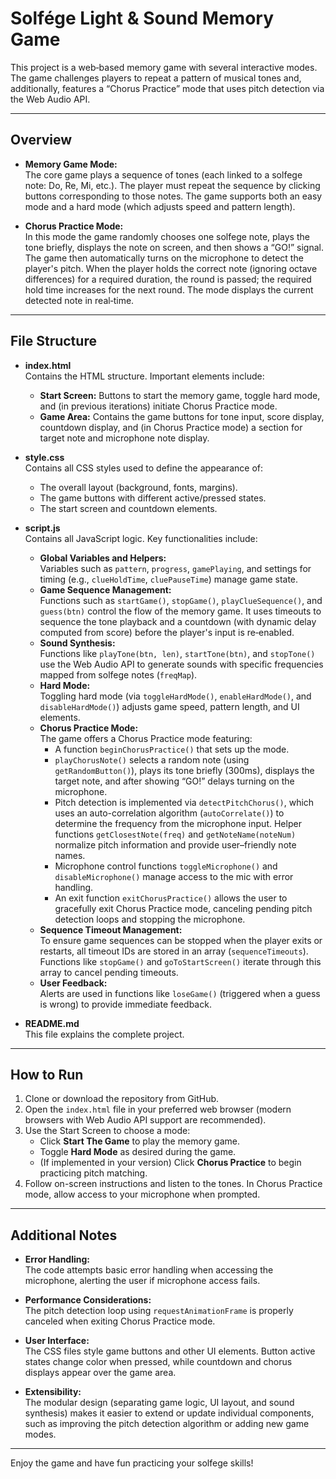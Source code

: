 # Solfége Light & Sound Memory Game

This project is a web‑based memory game with several interactive modes. The game challenges players to repeat a pattern of musical tones and, additionally, features a “Chorus Practice” mode that uses pitch detection via the Web Audio API.

---

## Overview

- **Memory Game Mode:**  
  The core game plays a sequence of tones (each linked to a solfege note: Do, Re, Mi, etc.). The player must repeat the sequence by clicking buttons corresponding to those notes. The game supports both an easy mode and a hard mode (which adjusts speed and pattern length).

- **Chorus Practice Mode:**  
  In this mode the game randomly chooses one solfege note, plays the tone briefly, displays the note on screen, and then shows a “GO!” signal. The game then automatically turns on the microphone to detect the player's pitch. When the player holds the correct note (ignoring octave differences) for a required duration, the round is passed; the required hold time increases for the next round. The mode displays the current detected note in real‑time.

---

## File Structure

- **index.html**  
  Contains the HTML structure. Important elements include:
  - **Start Screen:** Buttons to start the memory game, toggle hard mode, and (in previous iterations) initiate Chorus Practice mode.
  - **Game Area:** Contains the game buttons for tone input, score display, countdown display, and (in Chorus Practice mode) a section for target note and microphone note display.
  
- **style.css**  
  Contains all CSS styles used to define the appearance of:
  - The overall layout (background, fonts, margins).
  - The game buttons with different active/pressed states.
  - The start screen and countdown elements.
  
- **script.js**  
  Contains all JavaScript logic. Key functionalities include:
  - **Global Variables and Helpers:**  
    Variables such as `pattern`, `progress`, `gamePlaying`, and settings for timing (e.g., `clueHoldTime`, `cluePauseTime`) manage game state.
  - **Game Sequence Management:**  
    Functions such as `startGame()`, `stopGame()`, `playClueSequence()`, and `guess(btn)` control the flow of the memory game. It uses timeouts to sequence the tone playback and a countdown (with dynamic delay computed from score) before the player's input is re‑enabled.
  - **Sound Synthesis:**  
    Functions like `playTone(btn, len)`, `startTone(btn)`, and `stopTone()` use the Web Audio API to generate sounds with specific frequencies mapped from solfege notes (`freqMap`).
  - **Hard Mode:**  
    Toggling hard mode (via `toggleHardMode()`, `enableHardMode()`, and `disableHardMode()`) adjusts game speed, pattern length, and UI elements.
  - **Chorus Practice Mode:**  
    The game offers a Chorus Practice mode featuring:
    - A function `beginChorusPractice()` that sets up the mode.
    - `playChorusNote()` selects a random note (using `getRandomButton()`), plays its tone briefly (300ms), displays the target note, and after showing “GO!” delays turning on the microphone.
    - Pitch detection is implemented via `detectPitchChorus()`, which uses an auto-correlation algorithm (`autoCorrelate()`) to determine the frequency from the microphone input. Helper functions `getClosestNote(freq)` and `getNoteName(noteNum)` normalize pitch information and provide user–friendly note names.
    - Microphone control functions `toggleMicrophone()` and `disableMicrophone()` manage access to the mic with error handling.
    - An exit function `exitChorusPractice()` allows the user to gracefully exit Chorus Practice mode, canceling pending pitch detection loops and stopping the microphone.
  - **Sequence Timeout Management:**  
    To ensure game sequences can be stopped when the player exits or restarts, all timeout IDs are stored in an array (`sequenceTimeouts`). Functions like `stopGame()` and `goToStartScreen()` iterate through this array to cancel pending timeouts.
  - **User Feedback:**  
    Alerts are used in functions like `loseGame()` (triggered when a guess is wrong) to provide immediate feedback.
    
- **README.md**  
  This file explains the complete project.

---

## How to Run

1. Clone or download the repository from GitHub.
2. Open the `index.html` file in your preferred web browser (modern browsers with Web Audio API support are recommended).
3. Use the Start Screen to choose a mode:
   - Click **Start The Game** to play the memory game.
   - Toggle **Hard Mode** as desired during the game.
   - (If implemented in your version) Click **Chorus Practice** to begin practicing pitch matching.
4. Follow on-screen instructions and listen to the tones. In Chorus Practice mode, allow access to your microphone when prompted.

---

## Additional Notes

- **Error Handling:**  
  The code attempts basic error handling when accessing the microphone, alerting the user if microphone access fails.
  
- **Performance Considerations:**  
  The pitch detection loop using `requestAnimationFrame` is properly canceled when exiting Chorus Practice mode.
  
- **User Interface:**  
  The CSS files style game buttons and other UI elements. Button active states change color when pressed, while countdown and chorus displays appear over the game area.
  
- **Extensibility:**  
  The modular design (separating game logic, UI layout, and sound synthesis) makes it easier to extend or update individual components, such as improving the pitch detection algorithm or adding new game modes.

---

Enjoy the game and have fun practicing your solfege skills!
